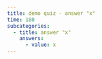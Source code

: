 ```yaml
---
title: demo quiz - answer "x"
time: 180
subcategories:
  - title: answer "x"
    answers:
      - value: x
---
```

